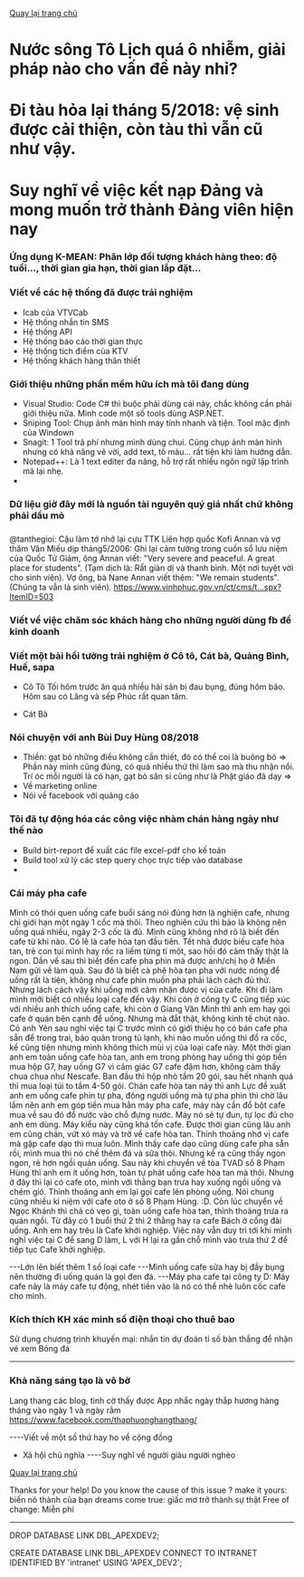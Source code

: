 [Quay lại trang chủ](https://phamkhactuy.github.io/tuypk.github.io/index.html)

# Nước sông Tô Lịch quá ô nhiễm, giải pháp nào cho vấn đề này nhỉ?

# Đi tàu hỏa lại tháng 5/2018: vệ sinh được cải thiện, còn tàu thì vẫn cũ như vậy.

# Suy nghĩ về việc kết nạp Đảng và mong muốn trở thành Đảng viên hiện nay


### Ứng dụng K-MEAN: Phân lớp đối tượng khách hàng theo: độ tuổi..., thời gian gia hạn, thời gian lắp đặt...

### Viết về các hệ thống đã được trải nghiệm
- Icab của VTVCab
- Hệ thống nhắn tin SMS
- Hệ thống API
- Hệ thống báo cáo thời gian thực
- Hệ thống tích điểm của KTV
- Hệ thống khách hàng thân thiết
### Giới thiệu những phần mềm hữu ích mà tôi đang dùng
- Visual Studio: Code C# thì buộc phải dùng cái này, chắc không cần phải giới thiệu nữa. Mình code một số tools dùng ASP.NET.
- Sniping Tool: Chụp ảnh màn hình máy tính nhanh và tiện. Tool mặc định của Windown
- Snagit: 1 Tool trả phí nhưng mình dùng chui. Cũng chụp ảnh màn hình nhưng có khả năng vẽ vời, add text, tô màu... rất tiện khi làm hướng dẫn.
- Notepad++: Là 1 text editer đa năng, hỗ trợ rất nhiều ngôn ngữ lập trình mà lại nhẹ.
- 
### Dữ liệu giờ đây mới là nguồn tài nguyên quý giá nhất chứ không phải dầu mỏ
###
@tanthegioi: Cậu làm tớ nhớ lại cựu TTK Liên hợp quốc Kofi Annan và vợ thăm Văn Miếu dịp tháng5/2006: Ghi lại cảm tưởng trong cuốn sổ lưu niệm của Quốc Tử Giám, ông Annan viết: "Very severe and peaceful. A great place for students". (Tạm dịch là: Rất giản dị và thanh bình. Một nơi tuyệt vời cho sinh viên). Vợ ông, bà Nane Annan viết thêm: "We remain students". (Chúng ta vẫn là sinh viên).
https://www.vinhphuc.gov.vn/ct/cms/t...spx?ItemID=503
### Viết về việc chăm sóc khách hàng cho những người dùng fb để kinh doanh

### Viết một bài hồi tưởng trải nghiệm ở Cô tô, Cát bà, Quảng Bình, Huế, sapa
- Cô Tô
Tối hôm trước ăn quá nhiều hải sản bị đau bụng, đúng hôm bão. Hôm sau có Lăng và sếp Phúc rất quan tâm.

- Cát Bà


### Nói chuyện với anh Bùi Duy Hùng 08/2018
- Thiền: gạt bỏ những điều không cần thiết, đó có thể coi là buông bỏ
=> Phần này mình cũng đúng, có quá nhiều thứ thì làm sao mà thu nhận nổi. Trí óc mỗi người là có hạn, gạt bỏ sân si cũng như là Phật giáo đã dạy
=> 
- Về marketing online
- Nói về facebook với quảng cáo

### Tôi đã tự động hóa các công việc nhàm chán hàng ngày như thế nào
- Build birt-report để xuất các file excel-pdf cho kế toán
- Build tool xử lý các step query chọc trực tiếp vào database
- 


### Cái máy pha cafe
Mình có thói quen uống cafe buổi sáng nói đúng hơn là nghiện cafe, nhưng chỉ giới hạn một ngày 1 cốc mà thôi. Theo nghiên cứu thì bảo là không nên uống quá nhiều, ngày 2-3 cốc là đủ.
Mình cũng không nhớ rõ là biết đến cafe từ khi nào. Có lẽ là cafe hòa tan đầu tiên. Tết nhà được biếu cafe hòa tan, trẻ con tụi mình hay rốc ra liếm từng tí một, sao hồi đó cảm thấy thật là ngon. Dần về sau thì biết đến cafe pha phin mà được anh/chị họ ở Miền Nam gửi về làm quà. Sau đó là biết cà phê hòa tan pha với nước nóng để uống rất là tiện, không như cafe phin muốn pha phải lách cách đủ thứ. Nhưng lách cách vậy khi uống mới cảm nhận được vị của cafe.
Khi đi làm mình mới biết có nhiều loại cafe đến vậy. Khi còn ở công ty C cũng tiếp xúc với nhiều anh thích uống cafe, khi còn ở Giang Văn Minh thì anh em hay gọi cafe ở quán bên cạnh để uống. Nhưng mà đắt thật, không kinh tế chút nào. Có anh Yên sau nghỉ việc tại C trước mình có giới thiệu họ có bán cafe pha sẵn để trong trai, bảo quản trong tủ lạnh, khi nào muốn uống thì đổ ra cốc, kể cũng tiện nhưng mình không thích mùi vị của loại cafe này. Một thời gian anh em toàn uống cafe hòa tan, anh em trong phòng hay uống thì góp tiền mua hộp G7, hay uống G7 vì cảm giác G7 cafe đậm hơn, không cảm thấy chua chua như Nescafe. Ban đầu thì hộp nhỏ tầm 20 gói, sau hết nhanh quá thì mua loại túi to tầm 4-50 gói. Chán cafe hòa tan này thì anh Lực đề xuất anh em uống cafe phin tự pha, đông người uống mà tự pha phin thì chờ lâu lắm nên anh em góp tiền mua hẳn máy pha cafe, máy này cần đổ bột cafe mua về sau đó đổ nước vào chỗ đựng nước. Máy nó sẽ tự đun, tự lọc đủ cho anh em dùng. Máy kiểu này cũng khá tốn cafe. Được thời gian cũng lâu anh em cũng chán, vứt xó máy và trở về cafe hòa tan. Thỉnh thoảng nhớ vị cafe mà gặp cafe dạo thì mua luôn. Mình thấy cafe dạo cũng dùng cafe pha sẵn rồi, mình mua thì nó chế thêm đá và sữa thôi. Nhưng kể ra cũng thấy ngon ngon, rẻ hơn ngồi quán uống.
Sau này khi chuyển về tòa TVAD số 8 Phạm Hùng thì anh em ít uống hơn, toàn tự phát uống cafe hòa tan mà thôi. Nhưng ở đây thì lại có cafe oto, mình với thằng bạn trưa hay xuống ngồi uống và chém gió. Thỉnh thoảng anh em lại gọi cafe lên phòng uống. Nói chung cũng nhiều kỉ niệm với cafe oto ở số 8 Phạm Hùng. :D. Còn lúc chuyển về Ngọc Khánh thì chả có vẹo gì, toàn uống cafe hòa tan, thỉnh thoảng trưa ra quán ngồi. Từ đây có 1 buổi thứ 2 thì 2 thằng hay ra cafe Bách ở cổng đài uống. Anh em hay trêu là Cafe khởi nghiệp. Việc này vẫn duy trì tới khi mình nghỉ việc tại C để sang D làm, L với H lại ra gần chỗ mình vào trưa thứ 2 để tiếp tục Cafe khởi nghiệp.



---Lớn lên biết thêm 1 số loại cafe
---Mình uống cafe sữa hay bị đầy bụng nên thường đi uống quán là gọi đen đá.
---Máy pha cafe tại công ty D: Máy cafe này là máy cafe tự động, nhét tiền vào là nó có thể nhè luôn cốc cafe cho mình.


### Kích thích KH xác minh số điện thoại cho thuê bao
Sử dụng chương trình khuyến mại: nhắn tin dự đoán tỉ số bàn thắng để nhận vé xem Bóng đá

---
### Khả năng sáng tạo là vô bờ
Lang thang các blog, tình cờ thấy được
App nhắc ngày thắp hương hàng tháng vào ngày 1 và ngày rằm
https://www.facebook.com/thaphuonghangthang/


----Viết về một số thứ hay ho về cộng đồng
+ Xã hội chủ nghĩa
----Suy nghĩ về người giàu người nghèo

[Quay lại trang chủ](https://phamkhactuy.github.io/tuypk.github.io/index.html)

Thanks for your help!
Do you know the cause of  this issue ?
make it yours: biến nó thành của bạn
dreams come true: giấc mơ trở thành sự thật
Free of change: Miễn phí

------------
DROP DATABASE LINK DBL_APEXDEV2;

CREATE DATABASE LINK DBL_APEXDEV
 CONNECT TO INTRANET
 IDENTIFIED BY 'intranet'
 USING 'APEX_DEV2';
